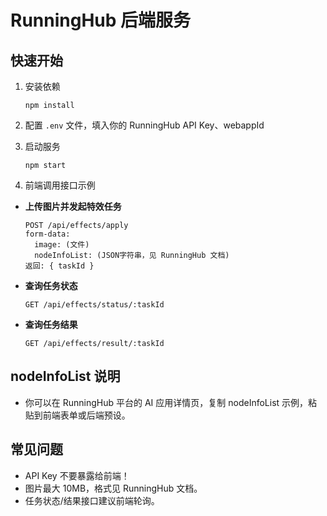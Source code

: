 # RunningHub 后端服务

## 快速开始

1. 安装依赖
   ```
   npm install
   ```

2. 配置 `.env` 文件，填入你的 RunningHub API Key、webappId

3. 启动服务
   ```
   npm start
   ```

4. 前端调用接口示例

- **上传图片并发起特效任务**
  ```
  POST /api/effects/apply
  form-data:
    image: (文件)
    nodeInfoList: (JSON字符串，见 RunningHub 文档)
  返回: { taskId }
  ```

- **查询任务状态**
  ```
  GET /api/effects/status/:taskId
  ```

- **查询任务结果**
  ```
  GET /api/effects/result/:taskId
  ```

## nodeInfoList 说明
- 你可以在 RunningHub 平台的 AI 应用详情页，复制 nodeInfoList 示例，粘贴到前端表单或后端预设。

## 常见问题
- API Key 不要暴露给前端！
- 图片最大 10MB，格式见 RunningHub 文档。
- 任务状态/结果接口建议前端轮询。 